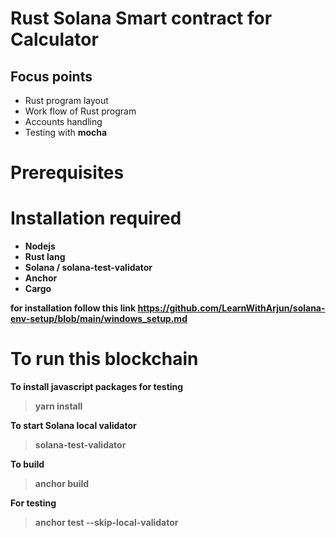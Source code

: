 # Rust Solana Smart contract for Calculator

<h2> Focus points </h2>
<ul>
  <li>Rust program layout</li>
  <li>Work flow of Rust program</li>
  <li>Accounts handling</li>
  <li>Testing with <b>mocha<b/> </li>
</ul>

# Prerequisites

<h1> Installation required  </h1>

<ul>
  <li>Nodejs</li>
  <li>Rust lang</li>
  <li>Solana / solana-test-validator</li>
  <li>Anchor </li>
  <li>Cargo </li>
</ul>

for installation follow this link
https://github.com/LearnWithArjun/solana-env-setup/blob/main/windows_setup.md

# To run this blockchain

To install javascript packages for testing
> yarn install

To start Solana local validator
> solana-test-validator

To build
> anchor build

For testing
> anchor test --skip-local-validator
